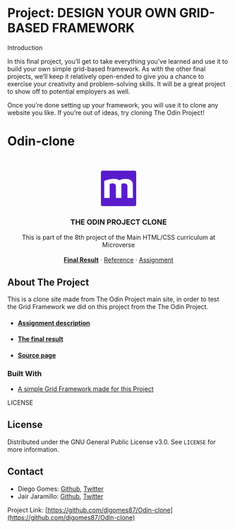 # Project: DESIGN YOUR OWN GRID-BASED FRAMEWORK
Introduction

In this final project, you’ll get to take everything you’ve learned and use it to build your own simple grid-based framework. As with the other final projects, we’ll keep it relatively open-ended to give you a chance to exercise your creativity and problem-solving skills. It will be a great project to show off to potential employers as well.

Once you’re done setting up your framework, you will use it to clone any website you like. If you’re out of ideas, try cloning The Odin Project!
# Odin-clone

<br />
<p align="center">
  <a href="https://www.microverse.org">
    <img src="img/microverse.png" alt="Logo" width="80" height="80">
  </a>

  <h3 align="center">THE ODIN PROJECT CLONE</h3>

  <p align="center">
    This is part of the 8th project of the Main HTML/CSS curriculum at Microverse
    <br />
    <br />
    <a href="https://digomes87.github.io/Odin-clone"><strong>Final Result</strong></a>
    ·
    <a href="https://www.theodinproject.com/">Reference</a>
    ·
    <a href="https://www.theodinproject.com/courses/html5-and-css3/lessons/design-your-own-grid-based-framework">Assignment</a>
  </p>
</p>

<!-- ABOUT THE PROJECT -->
## About The Project

This is a clone site made from The Odin Project main site, in order to test the Grid Framework we did on this project from the The Odin Project.

* #### [Assignment description](https://www.theodinproject.com/courses/html5-and-css3/lessons/design-your-own-grid-based-framework)
* #### [The final result](https://digomes87.github.io/Odin-clone)	
* #### [Source page](https://www.theodinproject.com/)

### Built With

* [A simple Grid Framework made for this Project](https://digomes87.github.io/Design-your-own-Grid-based-Framework)

LICENSE
## License

Distributed under the GNU General Public License v3.0. See `LICENSE` for more information.

<!-- CONTACT -->
## Contact

* Diego Gomes: [Github](https://github.com/digomes87), [Twitter](https://twitter.com/devdiegogo)
* Jair Jaramillo: [Github](https://github.com/jairjy), [Twitter](https://twitter.com/jairjy)

Project Link: [https://github.com/digomes87/Odin-clone](https://github.com/digomes87/Odin-clone)


[product-screenshot]: img/mockup.png
